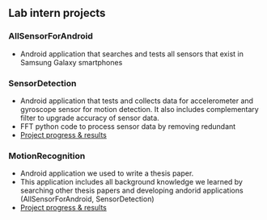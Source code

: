 ## Lab intern projects

### AllSensorForAndroid
- Android application that searches and tests all sensors that exist in Samsung Galaxy smartphones

### SensorDetection
- Android application that tests and collects data for accelerometer and gyroscope sensor for motion detection. It also includes complementary filter to upgrade accuracy of sensor data.
- FFT python code to process sensor data by removing redundant
- [Project progress & results](https://github.com/eunhwa99/Lab-Intern/tree/master/SensorDetection/Documents)
 ### MotionRecognition
 - Android application we used to write a thesis paper.
 - This application includes all background knowledge we learned by searching other thesis papers and developing andorid applications (AllSensorForAndroid, SensorDetection)
 - [Project progress & results](https://github.com/eunhwa99/Lab-Intern/tree/master/MotionRecognition/Documents)
